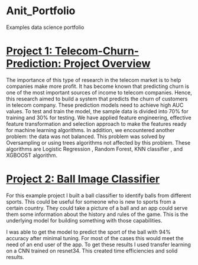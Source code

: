 # Anit_Portfolio
Examples data science portfolio

# [Project 1: Telecom-Churn-Prediction: Project Overview](https://github.com/AnitPy/Telecom-Churn-Prediction)

The importance of this type of research in the telecom market is to help companies make more profit. It has become known that predicting churn is one of the most important sources of income to telecom companies. Hence, this research aimed to build a system that predicts the churn of customers in telecom company. These prediction models need to achieve high AUC values. To test and train the model, the sample data is divided into 70% for training and 30% for testing. We have applied feature engineering, effective feature transformation and selection approach to make the features ready for machine learning algorithms. In addition, we encountered another problem: the data was not balanced. This problem was solved by Oversampling or using trees algorithms not affected by this problem. These algorithms are Logistic Regression , Random Forest, KNN classifier , and XGBOOST algorithm.
# [Project 2: Ball Image Classifier](https://anitpy.github.io/Anit_Portfolio/)
For this example project I built a ball classifier to identify balls from different sports. This could be useful for someone who is new to sports from a certain country. They could take a picture of a ball and an app could serve them some information about the history and rules of the game. This is the underlying model for building something with those capabilities. 

I was able to get the model to predict the sport of the ball with 94% accuracy after minimal tuning. For most of the cases this would meet the need of an end user of the app. To get these results I used transfer learning on a CNN trained on resnet34. This created time efficiencies and solid results. 
